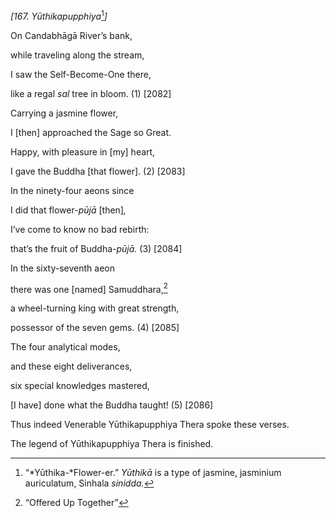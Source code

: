 *\[167. Yūthikapupphiya*[^1]*\]*

On Candabhāgā River’s bank,

while traveling along the stream,

I saw the Self-Become-One there,

like a regal *sal* tree in bloom. (1) \[2082\]

Carrying a jasmine flower,

I \[then\] approached the Sage so Great.

Happy, with pleasure in \[my\] heart,

I gave the Buddha \[that flower\]. (2) \[2083\]

In the ninety-four aeons since

I did that flower-*pūjā* \[then\]*,*

I’ve come to know no bad rebirth:

that’s the fruit of Buddha-*pūjā.* (3) \[2084\]

In the sixty-seventh aeon

there was one \[named\] Samuddhara,[^2]

a wheel-turning king with great strength,

possessor of the seven gems. (4) \[2085\]

The four analytical modes,

and these eight deliverances,

six special knowledges mastered,

\[I have\] done what the Buddha taught! (5) \[2086\]

Thus indeed Venerable Yūthikapupphiya Thera spoke these verses.

The legend of Yūthikapupphiya Thera is finished.

[^1]: “*Yūthika-*Flower-er.” *Yūthikā* is a type of jasmine, jasminium
    auriculatum, Sinhala *sinidda.*

[^2]: “Offered Up Together”
